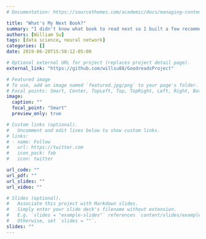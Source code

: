 ```yaml
---
# Documentation: https://sourcethemes.com/academic/docs/managing-content/

title: "What's My Next Book?"
summary: "I didn't know what book to read next so I built a few recommender systems to help me."
authors: [William Su]
tags: [data science, neural network]
categories: []
date: 2019-06-28T15:58:12-05:00

# Optional external URL for project (replaces project detail page).
external_link: "https://github.com/willsu88/GoodreadsProject"

# Featured image
# To use, add an image named `featured.jpg/png` to your page's folder.
# Focal points: Smart, Center, TopLeft, Top, TopRight, Left, Right, BottomLeft, Bottom, BottomRight.
image: 
  caption: ""
  focal_point: "Smart"
  preview_only: true

# Custom links (optional).
#   Uncomment and edit lines below to show custom links.
# links:
# - name: Follow
#   url: https://twitter.com
#   icon_pack: fab
#   icon: twitter

url_code: ""
url_pdf: ""
url_slides: ""
url_video: ""

# Slides (optional).
#   Associate this project with Markdown slides.
#   Simply enter your slide deck's filename without extension.
#   E.g. `slides = "example-slides"` references `content/slides/example-slides.md`.
#   Otherwise, set `slides = ""`.
slides: ""
---
```

